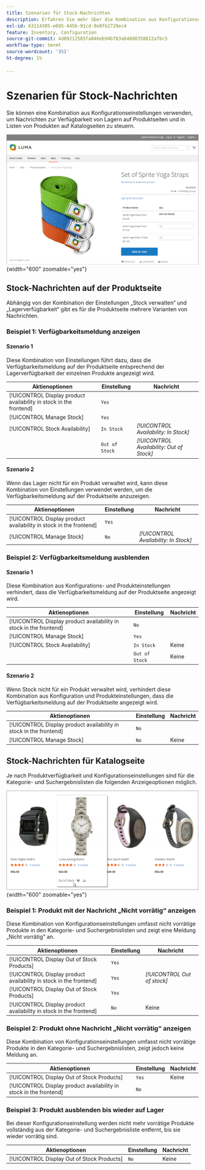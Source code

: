 ```yaml
---
title: Szenarien für Stock-Nachrichten
description: Erfahren Sie mehr über die Kombination aus Konfigurationseinstellungen, die Nachrichten zur Lagerverfügbarkeit auf Produktseiten und in Listen von Produkten auf Katalogseiten steuern.
exl-id: 63114305-e695-445b-91cd-9e0fb2729ec4
feature: Inventory, Configuration
source-git-commit: 4d89212585fa846eb94bf83a640d0358812afbc5
workflow-type: tm+mt
source-wordcount: '351'
ht-degree: 1%

---
```


# Szenarien für Stock-Nachrichten

Sie können eine Kombination aus Konfigurationseinstellungen verwenden, um Nachrichten zur Verfügbarkeit von Lagern auf Produktseiten und in Listen von Produkten auf Katalogseiten zu steuern.

![Gruppiertes Produkt mit Nachricht „Nicht vorrätig“](assets/storefront-out-of-stock-message.png){width="600" zoomable="yes"}

## Stock-Nachrichten auf der Produktseite

Abhängig von der Kombination der Einstellungen „Stock verwalten“ und „Lagerverfügbarkeit“ gibt es für die Produktseite mehrere Varianten von Nachrichten.

### Beispiel 1: Verfügbarkeitsmeldung anzeigen

#### Szenario 1

Diese Kombination von Einstellungen führt dazu, dass die Verfügbarkeitsmeldung auf der Produktseite entsprechend der Lagerverfügbarkeit der einzelnen Produkte angezeigt wird.

| Aktienoptionen | Einstellung | Nachricht |
|--|--|--|
| [!UICONTROL Display product availability in stock in the frontend] | `Yes` | |
| [!UICONTROL Manage Stock] | `Yes` | |
| [!UICONTROL Stock Availability] | `In Stock` | _[!UICONTROL Availability: In Stock]_ |
| | `Out of Stock` | _[!UICONTROL Availability: Out of Stock]_ |

#### Szenario 2

Wenn das Lager nicht für ein Produkt verwaltet wird, kann diese Kombination von Einstellungen verwendet werden, um die Verfügbarkeitsmeldung auf der Produktseite anzuzeigen.

| Aktienoptionen | Einstellung | Nachricht |
|--|--|--|
| [!UICONTROL Display product availability in stock in the frontend] | `Yes` |  |
| [!UICONTROL Manage Stock] | `No` | _[!UICONTROL Availability: In Stock]_ |

### Beispiel 2: Verfügbarkeitsmeldung ausblenden

#### Szenario 1

Diese Kombination aus Konfigurations- und Produkteinstellungen verhindert, dass die Verfügbarkeitsmeldung auf der Produktseite angezeigt wird.

| Aktienoptionen | Einstellung | Nachricht |
|--|--|--|
| [!UICONTROL Display product availability in stock in the frontend] | `No` |  |
| [!UICONTROL Manage Stock] | `Yes` |  |
| [!UICONTROL Stock Availability] | `In Stock` | Keine |
|  | `Out of Stock` | Keine |

#### Szenario 2

Wenn Stock nicht für ein Produkt verwaltet wird, verhindert diese Kombination aus Konfiguration und Produkteinstellungen, dass die Verfügbarkeitsmeldung auf der Produktseite angezeigt wird.

| Aktienoptionen | Einstellung | Nachricht |
|--|--|--|
| [!UICONTROL Display product availability in stock in the frontend] | `No` |  |
| [!UICONTROL Manage Stock] | `No` | Keine |

## Stock-Nachrichten für Katalogseite

Je nach Produktverfügbarkeit und Konfigurationseinstellungen sind für die Kategorie- und Suchergebnislisten die folgenden Anzeigeoptionen möglich.

![Nicht vorrätige Nachricht auf Kategorieseite](assets/storefront-out-of-stock-catalog-page.png){width="600" zoomable="yes"}

### Beispiel 1: Produkt mit der Nachricht „Nicht vorrätig“ anzeigen

Diese Kombination von Konfigurationseinstellungen umfasst nicht vorrätige Produkte in den Kategorie- und Suchergebnislisten und zeigt eine Meldung „Nicht vorrätig“ an.

| Aktienoptionen | Einstellung | Nachricht |
|--|--|--|
| [!UICONTROL Display Out of Stock Products] | `Yes` |  |
| [!UICONTROL Display product availability in stock in the frontend] | `Yes` | _[!UICONTROL Out of stock]_ |
| [!UICONTROL Display Out of Stock Products] | `Yes` |  |
| [!UICONTROL Display product availability in stock in the frontend] | `No` | Keine |

### Beispiel 2: Produkt ohne Nachricht „Nicht vorrätig“ anzeigen

Diese Kombination von Konfigurationseinstellungen umfasst nicht vorrätige Produkte in den Kategorie- und Suchergebnislisten, zeigt jedoch keine Meldung an.

| Aktienoptionen | Einstellung | Nachricht |
|--|--|--|
| [!UICONTROL Display Out of Stock Products] | `Yes` | Keine |
| [!UICONTROL Display product availability in stock in the frontend] | `No` |  |

### Beispiel 3: Produkt ausblenden bis wieder auf Lager

Bei dieser Konfigurationseinstellung werden nicht mehr vorrätige Produkte vollständig aus der Kategorie- und Suchergebnisliste entfernt, bis sie wieder vorrätig sind.

| Aktienoptionen | Einstellung | Nachricht |
|--|--|--|
| [!UICONTROL Display Out of Stock Products] | `No` | Keine |
